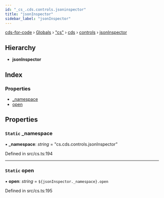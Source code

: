 ```yaml
---
id: "_cs_.cds.controls.jsoninspector"
title: "jsonInspector"
sidebar_label: "jsonInspector"
---
```


[cds-for-code](../index.md) › [Globals](../globals.md) › ["cs"](../modules/_cs_.md) › [cds](../modules/_cs_.cds.md) › [controls](../modules/_cs_.cds.controls.md) › [jsonInspector](_cs_.cds.controls.jsoninspector.md)

## Hierarchy

* **jsonInspector**

## Index

### Properties

* [_namespace](_cs_.cds.controls.jsoninspector.md#static-_namespace)
* [open](_cs_.cds.controls.jsoninspector.md#static-open)

## Properties

### `Static` _namespace

▪ **_namespace**: *string* = "cs.cds.controls.jsonInspector"

Defined in src/cs.ts:194

___

### `Static` open

▪ **open**: *string* = `${jsonInspector._namespace}.open`

Defined in src/cs.ts:195

